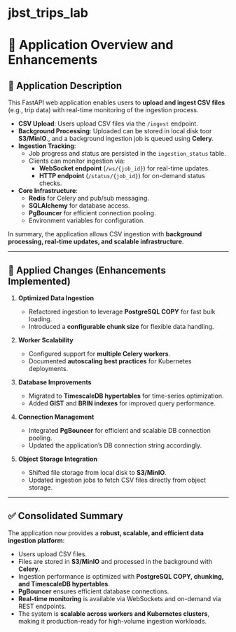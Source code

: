 # jbst_trips_lab

# 📘 Application Overview and Enhancements

## 🔹 Application Description  

This FastAPI web application enables users to **upload and ingest CSV files** (e.g., trip data) with real-time monitoring of the ingestion process.  

- **CSV Upload**: Users upload CSV files via the `/ingest` endpoint.  
- **Background Processing**: Uploaded can be stored in local disk toor **S3/MinIO**., and a background ingestion job is queued using **Celery**.  
- **Ingestion Tracking**:  
  - Job progress and status are persisted in the `ingestion_status` table.  
  - Clients can monitor ingestion via:  
    - **WebSocket endpoint** (`/ws/{job_id}`) for real-time updates.  
    - **HTTP endpoint** (`/status/{job_id}`) for on-demand status checks.  
- **Core Infrastructure**:  
  - **Redis** for Celery and pub/sub messaging.  
  - **SQLAlchemy** for database access.  
  - **PgBouncer** for efficient connection pooling.  
  - Environment variables for configuration.  

In summary, the application allows CSV ingestion with **background processing, real-time updates, and scalable infrastructure**.  

---

## 🔹 Applied Changes (Enhancements Implemented)

1. **Optimized Data Ingestion**  
   - Refactored ingestion to leverage **PostgreSQL COPY** for fast bulk loading.  
   - Introduced a **configurable chunk size** for flexible data handling.  

2. **Worker Scalability**  
   - Configured support for **multiple Celery workers**.  
   - Documented **autoscaling best practices** for Kubernetes deployments.  

3. **Database Improvements**  
   - Migrated to **TimescaleDB hypertables** for time-series optimization.  
   - Added **GIST** and **BRIN indexes** for improved query performance.  

4. **Connection Management**  
   - Integrated **PgBouncer** for efficient and scalable DB connection pooling.  
   - Updated the application’s DB connection string accordingly.  

5. **Object Storage Integration**  
   - Shifted file storage from local disk to **S3/MinIO**.  
   - Updated ingestion jobs to fetch CSV files directly from object storage.  

---

## ✅ Consolidated Summary  

The application now provides a **robust, scalable, and efficient data ingestion platform**:  

- Users upload CSV files.  
- Files are stored in **S3/MinIO** and processed in the background with **Celery**.  
- Ingestion performance is optimized with **PostgreSQL COPY, chunking, and TimescaleDB hypertables**.  
- **PgBouncer** ensures efficient database connections.  
- **Real-time monitoring** is available via WebSockets and on-demand via REST endpoints.  
- The system is **scalable across workers and Kubernetes clusters**, making it production-ready for high-volume ingestion workloads.  
